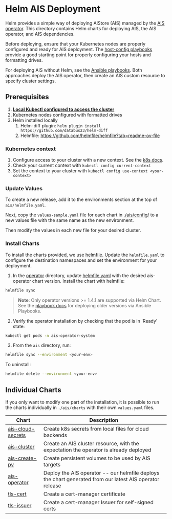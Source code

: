 # Helm AIS Deployment

Helm provides a simple way of deploying AIStore (AIS) managed by the [AIS operator](../operator/README.md).
This directory contains Helm charts for deploying AIS, the AIS operator, and AIS dependencies.

Before deploying, ensure that your Kubernetes nodes are properly configured and ready for AIS deployment. 
The [host-config playbooks](../playbooks/host-config/README.md) provide a good starting point for properly configuring your hosts and formatting drives.

For deploying AIS without Helm, see the [Ansible playbooks](../../playbooks/README.md). 
Both approaches deploy the AIS operator, then create an AIS custom resource to specify cluster settings. 

## Prerequisites

1. [**Local Kubectl configured to access the cluster**](#kubernetes-context)
1. Kubernetes nodes configured with formatted drives
1. Helm installed locally
    1. Helm-diff plugin: `helm plugin install https://github.com/databus23/helm-diff`
    1. Helmfile: https://github.com/helmfile/helmfile?tab=readme-ov-file

### Kubernetes context
1. Configure access to your cluster with a new context. See the [k8s docs](https://kubernetes.io/docs/tasks/access-application-cluster/configure-access-multiple-clusters/).
1. Check your current context with `kubectl config current-context`
1. Set the context to your cluster with `kubectl config use-context <your-context>`

### Update Values

To create a new release, add it to the environments section at the top of `ais/helmfile.yaml`. 

Next, copy the `values-sample.yaml` file for each chart in [./ais/config/](./charts/ais-cluster/) to a new values file with the same name as the new environment. 

Then modify the values in each new file for your desired cluster. 

### Install Charts

To install the charts provided, we use [helmfile](https://github.com/helmfile/helmfile?tab=readme-ov-file). Update the `helmfile.yaml` to configure the destination namespaces and set the environment for your deployment. 

1. In the [operator](./operator/) directory, update [helmfile.yaml](./operator/helmfile.yaml) with the desired ais-operator chart version. Install the chart with helmfile:

```bash 
helmfile sync
```

> **Note**: Only operator versions >= 1.4.1 are supported via Helm Chart. See the [playbook docs](../playbooks/ais-deployment/docs/ais_cluster_management.md#1-deploying-ais-kubernetes-operator) for deploying older versions via Ansible Playbooks. 


2. Verify the operator installation by checking that the pod is in 'Ready' state:
```bash 
kubectl get pods -n ais-operator-system
```

3. From the `ais` directory, run: 

```bash 
helmfile sync --environment <your-env>
```

To uninstall:
```bash
helmfile delete --environment <your-env>
```

## Individual Charts

If you only want to modify one part of the installation, it is possible to run the charts individually in `./ais/charts` with their own `values.yaml` files.

| Chart                                                      | Description                                                                                              |
|------------------------------------------------------------|----------------------------------------------------------------------------------------------------------|
| [ais-cloud-secrets](./ais/charts/cloud-secrets/Chart.yaml) | Create k8s secrets from local files for cloud backends                                                   |
| [ais-cluster](./ais/charts/ais-cluster/Chart.yaml)         | Create an AIS cluster resource, with the expectation the operator is already deployed                    |
| [ais-create-pv](./ais/charts/create-pv/Chart.yaml)         | Create persistent volumes to be used by AIS targets                                                      |
| [ais-operator](https://github.com/NVIDIA/ais-k8s/releases) | Deploy the AIS operator -- our helmfile deploys the chart generated from our latest AIS operator release |
| [tls-cert](./ais/charts/tls-cert/Chart.yaml)               | Create a cert-manager certificate                                                                        |
| [tls-issuer](./ais/charts/tls-issuer/Chart.yaml)           | Create a cert-manager Issuer for self-signed certs                                                       |
